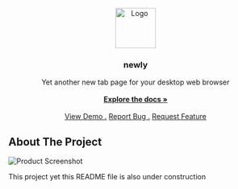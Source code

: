 
<br/>
<div align="center">
<a href="https://github.com/ShaanCoding/ReadME-Generator">
<img src="https://i.imgur.com/jsEUarL.png" alt="Logo" width="80" height="80">
</a>
<h3 align="center">newly</h3>
<p align="center">
Yet another new tab page for your desktop web browser
<br/>
<br/>
<a href="https://saimonislamprantik.github.io/"><strong>Explore the docs »</strong></a>
<br/>
<br/>
<a href="https://saimonislamprantik.github.io/newly/">View Demo .</a>  
<a href="https://github.com/SaimonIslamPrantik/newly/issues/new">Report Bug .</a>
<a href="https://github.com/SaimonIslamPrantik/newly/issues/new">Request Feature</a>
</p>
</div>

## About The Project

![Product Screenshot](https://i.imgur.com/taC7TrM.png)

This project yet this README file is also under construction
